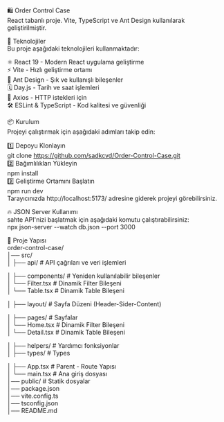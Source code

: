 🛍️ Order Control Case  
React tabanlı proje. Vite, TypeScript ve Ant Design kullanılarak geliştirilmiştir.  

🚀 Teknolojiler  
Bu proje aşağıdaki teknolojileri kullanmaktadır:  

⚛ React 19 - Modern React uygulama geliştirme  
⚡ Vite - Hızlı geliştirme ortamı  
🎨 Ant Design - Şık ve kullanışlı bileşenler  
🗓 Day.js - Tarih ve saat işlemleri  
🔌 Axios - HTTP istekleri için  
🛠 ESLint & TypeScript - Kod kalitesi ve güvenliği  

📦 Kurulum  
Projeyi çalıştırmak için aşağıdaki adımları takip edin:  

1️⃣ Depoyu Klonlayın  
git clone https://github.com/sadkcvd/Order-Control-Case.git  
2️⃣ Bağımlılıkları Yükleyin  
npm install  
3️⃣ Geliştirme Ortamını Başlatın  
npm run dev  
Tarayıcınızda http://localhost:5173/ adresine giderek projeyi görebilirsiniz.  
  
🔥 JSON Server Kullanımı  
sahte API'nizi başlatmak için aşağıdaki komutu çalıştırabilirsiniz:  
npx json-server --watch db.json --port 3000  

📜 Proje Yapısı  
order-control-case/  
│── src/  
│   ├── api/     # API çağrıları ve veri işlemleri  

│   ├── components/   # Yeniden kullanılabilir bileşenler  
│   └── Filter.tsx    # Dinamik Filter Bileşeni  
│   └── Table.tsx     # Dinamik Table Bileşeni  

│   ├── layout/       # Sayfa Düzeni (Header-Sider-Content)  

│   ├── pages/        # Sayfalar  
│   └── Home.tsx      # Dinamik Filter Bileşeni  
│   └── Detail.tsx    # Dinamik Table Bileşeni  

│   ├── helpers/      # Yardımcı fonksiyonlar  
│   ├── types/        # Types  

│   ├── App.tsx       # Parent - Route Yapısı  
│   └── main.tsx      # Ana giriş dosyası  
│── public/           # Statik dosyalar  
│── package.json  
│── vite.config.ts  
│── tsconfig.json  
│── README.md  

